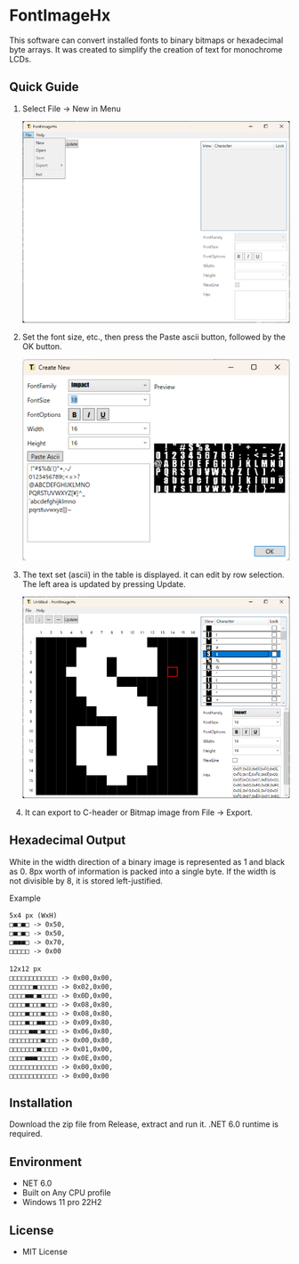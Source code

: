 # FontImageHx

This software can convert installed fonts to binary bitmaps or hexadecimal byte arrays. It was created to simplify the creation of text for monochrome LCDs.

## Quick Guide

1. Select File -> New in Menu
   
   ![](https://github.com/karakirimu/FontImageHx/blob/Image/screenshot/MainWindow_1.png?raw=true)

2. Set the font size, etc., then press the Paste ascii button, followed by the OK button.
   
   ![](https://github.com/karakirimu/FontImageHx/blob/Image/screenshot/TextWizard_1.png?raw=true)

3. The text set (ascii) in the table is displayed. it can edit by row selection. The left area is updated by pressing Update.
   
   ![](https://github.com/karakirimu/FontImageHx/blob/Image/screenshot/MainWindow_2.png?raw=true)

   4. It can export to C-header or Bitmap image from File -> Export.

## Hexadecimal Output

White in the width direction of a binary image is represented as 1 and black as 0. 8px worth of information is packed into a single byte. If the width is not divisible by 8, it is stored left-justified.

Example

```
5x4 px (WxH)
□■□■□ -> 0x50,
□■□■□ -> 0x50,
□■■■□ -> 0x70,
□□□□□ -> 0x00

12x12 px
□□□□□□□□□□□□ -> 0x00,0x00,
□□□□□□■□□□□□ -> 0x02,0x00,
□□□□■■□■□□□□ -> 0x0D,0x00,
□□□□■□□□■□□□ -> 0x08,0x80,
□□□□■□□□■□□□ -> 0x08,0x80,
□□□□■□□■■□□□ -> 0x09,0x80,
□□□□□■■□■□□□ -> 0x06,0x80,
□□□□□□□□■□□□ -> 0x00,0x80,
□□□□□□□■□□□□ -> 0x01,0x00,
□□□□■■■□□□□□ -> 0x0E,0x00,
□□□□□□□□□□□□ -> 0x00,0x00,
□□□□□□□□□□□□ -> 0x00,0x00
```

## Installation

Download the zip file from Release, extract and run it. .NET 6.0 runtime is required.

## Environment

- NET 6.0
- Built on Any CPU profile
- Windows 11 pro 22H2

## License

- MIT License